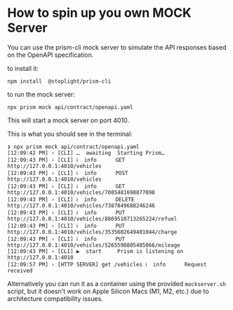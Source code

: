 # How to spin up you own MOCK Server

You can use the prism-cli mock server to simulate the API responses based on the OpenAPI specification.

to install it:

`npm install  @stoplight/prism-cli`

to run the mock server:

`npx prism mock api/contract/openapi.yaml`

This will start a mock server on port 4010.

This is what you should see in the terminal:

```
❯ npx prism mock api/contract/openapi.yaml
[12:09:42 PM] › [CLI] …  awaiting  Starting Prism…
[12:09:43 PM] › [CLI] ℹ  info      GET        http://127.0.0.1:4010/vehicles
[12:09:43 PM] › [CLI] ℹ  info      POST       http://127.0.0.1:4010/vehicles
[12:09:43 PM] › [CLI] ℹ  info      GET        http://127.0.0.1:4010/vehicles/7085481698877098
[12:09:43 PM] › [CLI] ℹ  info      DELETE     http://127.0.0.1:4010/vehicles/7387849688246246
[12:09:43 PM] › [CLI] ℹ  info      PUT        http://127.0.0.1:4010/vehicles/8869510713265224/refuel
[12:09:43 PM] › [CLI] ℹ  info      PUT        http://127.0.0.1:4010/vehicles/3535602649401044/charge
[12:09:43 PM] › [CLI] ℹ  info      PUT        http://127.0.0.1:4010/vehicles/5265590805485066/mileage
[12:09:43 PM] › [CLI] ▶  start     Prism is listening on http://127.0.0.1:4010
[12:09:57 PM] › [HTTP SERVER] get /vehicles ℹ  info      Request received
```

Alternatively you can run it as a container using the provided `mockserver.sh` script, 
but it doesn't work on Apple Silicon Macs (M1, M2, etc.) due to architecture compatibility issues.